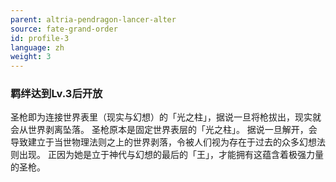```yaml
---
parent: altria-pendragon-lancer-alter
source: fate-grand-order
id: profile-3
language: zh
weight: 3
---
```


### 羁绊达到Lv.3后开放

圣枪即为连接世界表里（现实与幻想）的「光之柱」，据说一旦将枪拔出，现实就会从世界剥离坠落。
圣枪原本是固定世界表层的「光之柱」。
据说一旦解开，会导致建立于当世物理法则之上的世界剥落，令被人们视为存在于过去的众多幻想法则出现。
正因为她是立于神代与幻想的最后的「王」，才能拥有这蕴含着极强力量的圣枪。
